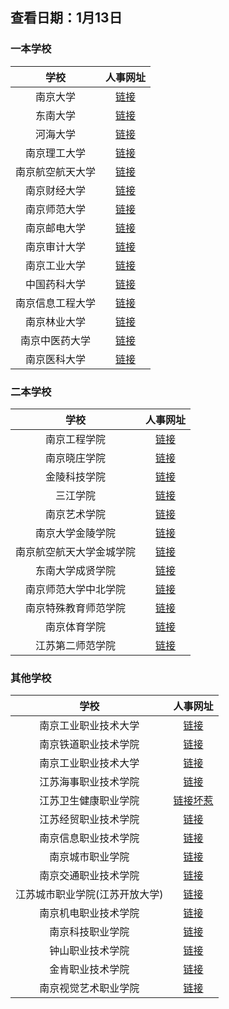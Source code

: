 ## 查看日期：1月13日
### 一本学校
| 学校 | 人事网址 |
|:------------:|:---------------:|
| 南京大学 | [链接](https://rczp.nju.edu.cn/glgwjqt/glgwjqtzwlb/index.html) | 
| 东南大学 | [链接](https://rsc.seu.edu.cn/20174/list.htm) | 
| 河海大学 | [链接](http://rsc.hhu.edu.cn/5179/list.htm) | 
| 南京理工大学 | [链接](http://rczp.njust.edu.cn/rsfw/sys/zpglxt/extranet/index.do#/zpgs/2) | 
| 南京航空航天大学 | [链接](http://rsc.nuaa.edu.cn/381/list.htm) | 
| 南京财经大学 | [链接](http://rsc.nufe.edu.cn/xwtz.htm) | 
| 南京师范大学 | [链接](http://rsc.njnu.edu.cn/zpxx/dzglry.htm) | 
| 南京邮电大学 | [链接](http://rsc.njupt.edu.cn/587/list.htm) | 
| 南京审计大学 | [链接](http://zzrsb.nau.edu.cn/2899/list.htm) | 
| 南京工业大学 | [链接](空) | 
| 中国药科大学 | [链接](http://rsc.cpu.edu.cn/4798/list.htm) | 
| 南京信息工程大学 | [链接](https://rsc.nuist.edu.cn/1166/list.htm) |
| 南京林业大学 | [链接](https://renshi.njfu.edu.cn//rczp/index.html) | 
| 南京中医药大学 | [链接](http://rsc.njucm.edu.cn/page/sub.html?channel=8) | 
| 南京医科大学 | [链接](http://rsc.njmu.edu.cn/1993/list.htm) | 


### 二本学校
| 学校 | 人事网址 | 
|:------------:|:---------------:|
| 南京工程学院 | [链接](http://rsc.njit.edu.cn/rczp.htm) | 
| 南京晓庄学院 | [链接](http://rsc.njxzc.edu.cn/284/list.htm) | 
| 金陵科技学院 | [链接](https://jitrsc.jit.edu.cn/fbtlist.jsp?urltype=tree.TreeTempUrl&wbtreeid=1006) |
| 三江学院 | [链接](https://www.sju.edu.cn/rszzb/4290/list.htm) | 
| 南京艺术学院 | [链接](https://rsc.nua.edu.cn/1213/list.htm) | 
| 南京大学金陵学院 | [链接](https://rsc.jlxy.nju.edu.cn/rczp.htm) | 
| 南京航空航天大学金城学院 | [链接](http://jc.nuaa.edu.cn/index.php/list/364.html) |
| 东南大学成贤学院 | [链接](http://cxxy.seu.edu.cn/93/list.htm) | 
| 南京师范大学中北学院 | [链接](http://zzrsc.nnudy.edu.cn/c232/index.html) | 
| 南京特殊教育师范学院 | [链接](https://rsc.njts.edu.cn/573/list.htm) |
| 南京体育学院 | [链接](http://www.nipes.cn/rsc/1246/list.htm) | 
| 江苏第二师范学院 | [链接](http://rsc.jssnu.edu.cn/1394/list.htm) | 


### 其他学校
| 学校 | 人事网址 | 
|:------------:|:---------------:|
| 南京工业职业技术大学 | [链接](http://rsc.niit.edu.cn/790/list.htm) | 
| 南京铁道职业技术学院 | [链接](http://rsczp.njrts.edu.cn/zp_wolf/zhaopin/gangweiML.html) |
| 南京工业职业技术大学 | [链接](http://rsc.niit.edu.cn/790/list.htm) | 
| 江苏海事职业技术学院 | [链接](http://www.jmi.edu.cn/2625/list.htm) | 
| 江苏卫生健康职业学院 | [链接坏惹](http://www.jssmu.edu.cn/zzrsc/1653/list.htm) | 
| 江苏经贸职业技术学院 | [链接](https://www.jvic.edu.cn/rsc/_t56/1687/list.htm) | 
| 南京信息职业技术学院 | [链接](http://xxgk.njcit.cn/tzgg/list.htm) | 
| 南京城市职业学院 | [链接](http://www.ncc.edu.cn/1670/list.htm) | 
| 南京交通职业技术学院 | [链接](http://www.njitt.edu.cn/rsc/rcyj/list.htm) | 
| 江苏城市职业学院(江苏开放大学) | [链接](http://www.jsou.cn/rsc/674/list.htm) | 
| 南京机电职业技术学院 | [链接](http://www.nimt.edu.cn/website/notice/index2.jsp) | 
| 南京科技职业学院 | [链接](http://www.njpi.edu.cn/rsc/587/list.htm) | 
| 钟山职业技术学院 | [链接](http://zzc.njzs.edu.cn/rczp.htm) | 
| 金肯职业技术学院 | [链接](http://rlzy.jku.edu.cn/Content.aspx?categoryid=38) | 
| 南京视觉艺术职业学院 | [链接](http://www.niva.cn/edu/channels/228.html) | 

